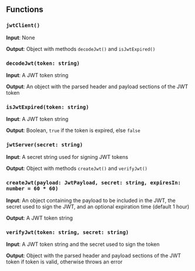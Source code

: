 ## Functions

### `jwtClient()`

**Input**: None

**Output**: Object with methods `decodeJwt()` and `isJwtExpired()`

### `decodeJwt(token: string)`

**Input**: A JWT token string

**Output**: An object with the parsed header and payload sections of the JWT token

### `isJwtExpired(token: string)`

**Input**: A JWT token string

**Output**: Boolean, `true` if the token is expired, else `false`

### `jwtServer(secret: string)`

**Input**: A secret string used for signing JWT tokens

**Output**: Object with methods `createJwt()` and `verifyJwt()`

### `createJwt(payload: JwtPayload, secret: string, expiresIn: number = 60 * 60)`

**Input**: An object containing the payload to be included in the JWT, the secret used to sign the JWT, and an optional expiration time (default 1 hour)

**Output**: A JWT token string

### `verifyJwt(token: string, secret: string)`

**Input**: A JWT token string and the secret used to sign the token

**Output**: Object with the parsed header and payload sections of the JWT token if token is valid, otherwise throws an error